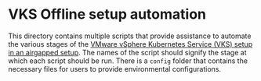# VKS Offline setup automation

This directory contains multiple scripts that provide assistance to automate the various stages of the [VMware vSphere Kubernetes Service (VKS) setup in an airgapped setup](https://github.com/vsphere-tmm/vsphere-supervisor/blob/main/airgapped/air-gapped.md).
The names of the script should signify the stage at which each script should be run. There is a `config` folder that contains the necessary files for users to provide environmental configurations.
